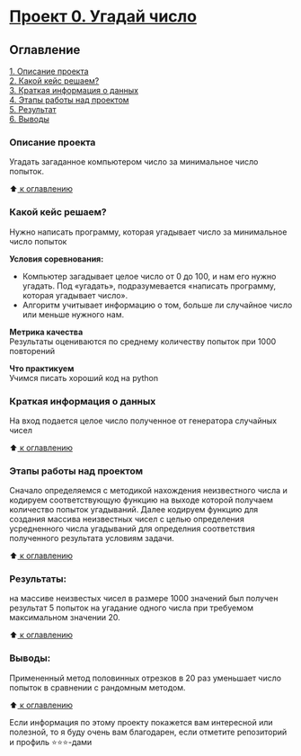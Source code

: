 
# [Проект 0. Угадай число](https://github.com/Elbrus1969/Bruce_repo/tree/main/project_0)

## Оглавление  
[1. Описание проекта ](https://github.com/Elbrus1969/Bruce_repo/tree/main/project_0/README.md#Описание-проекта)  
[2. Какой кейс решаем? ](https://github.com/Elbrus1969/Bruce_repo/tree/main/project_0/README.md#Какой-кейс-решаем)  
[3. Краткая информация о данных ](https://github.com/Elbrus1969/Bruce_repo/tree/main/project_0/README.md#Краткая-информация-о-данных)  
[4. Этапы работы над проектом ](https://github.com/Elbrus1969/Bruce_repo/tree/main/project_0/README.md#Этапы-работы-над-проектом)  
[5. Результат ](https://github.com/Elbrus1969/Bruce_repo/tree/main/project_0/README.md#Результат)    
[6. Выводы ](https://github.com/Elbrus1969/Bruce_repo/tree/main/project_0/README.md#Выводы) 

### Описание проекта    
Угадать загаданное компьютером число за минимальное число попыток.

:arrow_up:[ к оглавлению ](https://github.com/Elbrus1969/Bruce_repo/tree/main/project_0/README.md#Оглавление)

### Какой кейс решаем?    
Нужно написать программу, которая угадывает число за минимальное число попыток

**Условия соревнования:**  
- Компьютер загадывает целое число от 0 до 100, и нам его нужно угадать. Под «угадать», подразумевается «написать программу, которая угадывает число».
- Алгоритм учитывает информацию о том, больше ли случайное число или меньше нужного нам.

**Метрика качества**     
Результаты оцениваются по среднему количеству попыток при 1000 повторений

**Что практикуем**     
Учимся писать хороший код на python


### Краткая информация о данных
На вход подается целое число полученное от генератора случайных чисел
  
:arrow_up:[ к оглавлению ](https://github.com/Elbrus1969/Bruce_repo/tree/main/project_0/README.md#Оглавление)


### Этапы работы над проектом  
Сначало определяемся с методикой нахождения неизвестного числа и кодируем соответствующую функцию на выходе которой получаем количество попыток угадываний.
Далее кодируем функцию для создания массива неизвестных чисел с целью определения усредненного числа угадываний для определния соответствия полученного результата условиям задачи.

:arrow_up:[ к оглавлению ](https://github.com/Elbrus1969/Bruce_repo/tree/main/project_0/README.md#Оглавление)

### Результаты:  
на массиве неизвестых чисел в размере 1000 значений был получен результат 5 попыток на угадание одного числа при требуемом максимальном значении 20.

:arrow_up:[ к оглавлению ](https://github.com/Elbrus1969/Bruce_repo/tree/main/project_0/README.md#Оглавление)


### Выводы:  
Примененный метод половинных отрезков в 20 раз уменьшает число попыток в сравнении с рандомным методом.

:arrow_up:[ к оглавлению ](https://github.com/Elbrus1969/Bruce_repo/tree/main/project_0/README.md#Оглавление)



Если информация по этому проекту покажется вам интересной или полезной, то я буду очень вам благодарен, если отметите репозиторий и профиль ⭐️⭐️⭐️-дами